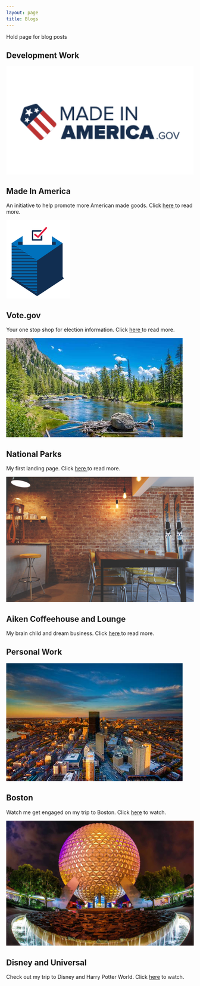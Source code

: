 ```yaml
---
layout: page
title: Blogs
--- 
```


Hold page for blog posts 

<section id="my-work" class="my-work">
  <div class="work_inner container">
    <div class="dev-work">
      <h1>Development Work</h1>
      <div class="dev-work-inner">
        <div class="dev-card">
          <div class="dev-card-image"> <img src="/assets/images/mia-card-2.png"></div>
          <div class="dev-card-text">
            <h2>Made In America</h2>
            <p>An initiative to help promote more American made goods. Click <a style="text-decoration: underline;" href="/blog_pages/mia.html" > 
              here </a>to read more.</p>
          </div>
        </div>
        <div class="dev-card">
          <div class="dev-card-image"> <img src="/assets/images/vote-card.png"></div>
          <div class="dev-card-text">
            <h2>Vote.gov</h2>
            <p>Your one stop shop for election information. Click <a style="text-decoration: underline;" href="/blog_pages/vote.html" > 
              here </a>to read more.</p>
          </div>
        </div>
        <div class="dev-card">
          <div class="dev-card-image"> <img src="/assets/images/ys park.jpeg"></div>
          <div class="dev-card-text">
            <h2>National Parks</h2>
            <p>My first landing page. Click <a style="text-decoration: underline;" href="/blog_pages/natpark.html" > 
              here </a>to read more.</p>
          </div>
        </div>
        <div class="dev-card">
          <div class="dev-card-image"> <img src="/assets/images/coffee.png"></div>
          <div class="dev-card-text">
            <h2>Aiken Coffeehouse and Lounge</h2>
            <p>My brain child and dream business. Click <a style="text-decoration: underline;" href="/blog_pages/aiken.html" > 
              here </a>to read more.</p>
          </div>
        </div>
      </div>
    </div>
    </div>
    <div class="personal-work">
      <h1>Personal Work</h1>
      <div class="personal-work-inner">
        <div class="personal-card">
          <div class="personal-card-image"> <img src="/assets/images/boston.png"></div>
          <div class="personal-card-text">
            <h2>Boston</h2>
              <p>Watch me get engaged on my trip to Boston. Click <a style="text-decoration: underline;" href="https://www.youtube.com/watch?v=Q_QmepSYqng"  target="_blank">here</a> to watch.</p>
          </div>
        </div>
        <div class="personal-card">
          <div class="personal-card-image"> <img src="/assets/images/disney.png"></div>
          <div class="personal-card-text">
            <h2>Disney and Universal</h2>
            <p>Check out my trip to Disney and Harry Potter World. Click <a style="text-decoration: underline;" href="https://www.youtube.com/watch?v=mnGA00I5H1o"  target="_blank">here</a> to watch.</p>
          </div>
        </div>
      </div>
    </div>
</section>